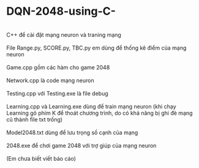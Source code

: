 # DQN-2048-using-C-
<br>C++ để cài đặt mạng neuron và traning mạng<br>
<br>File Range.py, SCORE.py, TBC.py em dùng để thống kê điểm của mạng neuron<br>
<br>Game.cpp gồm các hàm cho game 2048<br>
<br>Network.cpp là code mạng neuron<br>
<br>Testing.cpp với Testing.exe là file debug<br>
<br>Learning.cpp và Learning.exe dùng để train mạng neuron (khi chạy Learning gõ phím K để thoát chương trình, do có khả năng bị ghi đè mạng cũ thành file txt trống)<br>
<br>Model2048.txt dùng để lưu trọng số cạnh của mạng<br>
<br>2048.exe để chơi game 2048 với trợ giúp của mạng neuron<br>
<br>(Em chưa biết viết báo cáo)<br>
